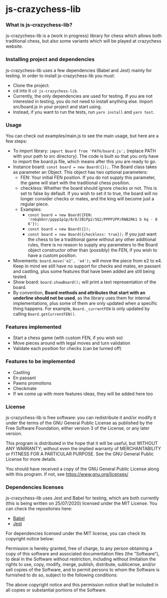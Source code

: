 # js-crazychess-lib

### What is js-crazychess-lib?

js-crazychess-lib is a (work in progress) library for chess which allows both traditional chess, but also some variants which will be played at crazychess website.

### Installing project and dependencies

js-crazychess-lib uses a few dependencies (Babel and Jest) mainly for testing. In order to install js-crazychess-lib you must:
- Clone the project.
- cd into it `cd js-crazychess-lib`.
- Currently, the only dependencies are used for testing. If you are not interested in testing, you do not need to install anything else. Import src/board.js in your project and start using.
- Instead, if you want to run the tests, run `yarn install` and `yarn test`.

### Usage

You can check out examples/main.js to see the main usage, but here are a few steps:
- To import library: `import Board from 'PATH/board.js';` (replace PATH with your path to src directory). The code is built so that you only have to import the board.js file, which means after this you are ready to go.
- Instance board: `const board = new Board({});`. The Board class takes as parameter an Object. This object has two optional parameters:
  - FEN: Your initial FEN position. If you do not supply this parameter, the game will start with the traditional chess position.
  - checkless: Whether the board should ignore checks or not. This is set to false by default. If you wish to set it to true, the board will no longer consider checks or mates, and the king will become just a regular piece.
  - Examples:
    - `const board = new Board({FEN: 'rnbqkbnr/pppp1p1p/8/8/2B1Pp2/5Q2/PPPP2PP/RNB2RK1 b kq - 0 6'});`
    - `const board = new Board({});`
    - `const board = new Board({checkless: true});`
If you just want the chess to be a traditional game without any other additional rules, there is no reason to supply any parameters to the Board object constructor other than (possibly) the FEN, if you wish to have a custom position.
- Movements: `board.move('e2', 'e4');` will move the piece from e2 to e4. Keep in mind we still have no support for checks and mates, en passant and castling, plus some features that have been added are still being tested.
- Show board: `board.showBoard();` will print a text representation of the board.
- By convention, **Board methods and attributes that start with an underline should not be used**, as the library uses them for internal implementations, plus some of them are only updated when a specific thing happens. For example, `Board._currentFEN` is only updated by calling `Board.getCurrentFEN()`.

### Features implemented

- Start a chess game (with custom FEN, if you wish so)
- Move pieces around with legal moves and turn validation
- Validate each position for checks (can be turned off)

### Features to be implemented

- Castling
- En passant
- Pawns promotions
- Checkmate
- If we come up with more features ideas, they will be added here too

### License

js-crazychess-lib is free software: you can redistribute it and/or modify
it under the terms of the GNU General Public License as published by
the Free Software Foundation, either version 3 of the License, or any later version.

This program is distributed in the hope that it will be useful,
but WITHOUT ANY WARRANTY; without even the implied warranty of
MERCHANTABILITY or FITNESS FOR A PARTICULAR PURPOSE. See the
GNU General Public License for more details.

You should have received a copy of the GNU General Public License
along with this program.  If not, see <https://www.gnu.org/licenses/>

### Dependencies licenses

js-crazychess-lib uses Jest and Babel for testing, which are both currently (this is being written on 25/07/2020) licensed under the MIT License.
You can check the repositories here:
- [Babel](https://github.com/babel/babel/blob/main/LICENSE)
- [Jest](https://github.com/facebook/jest/blob/master/LICENSE)

For dependencies licensed under the MIT license, you can check its copyright notice below:

Permission is hereby granted, free of charge, to any person obtaining a copy
of this software and associated documentation files (the "Software"), to deal
in the Software without restriction, including without limitation the rights
to use, copy, modify, merge, publish, distribute, sublicense, and/or sell
copies of the Software, and to permit persons to whom the Software is
furnished to do so, subject to the following conditions:

The above copyright notice and this permission notice shall be included in all
copies or substantial portions of the Software.

